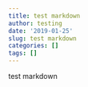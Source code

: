```yaml
---
title: test markdown
author: testing
date: '2019-01-25'
slug: test markdown
categories: []
tags: []
---
```

test markdown